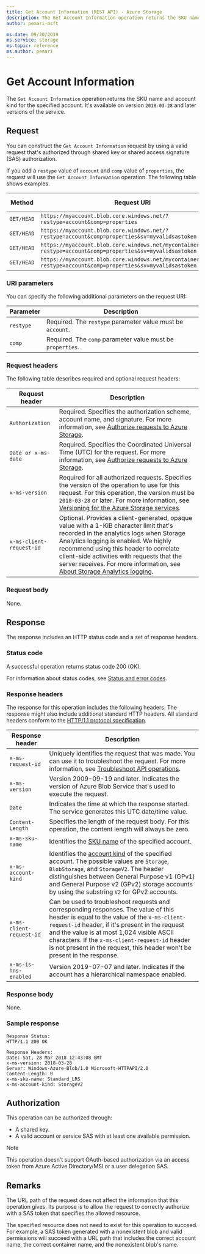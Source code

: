 ```yaml
---
title: Get Account Information (REST API) - Azure Storage
description: The Get Account Information operation returns the SKU name, account kind, and whether a hierarchical namespace is enabled for the specified account.
author: pemari-msft

ms.date: 09/20/2019
ms.service: storage
ms.topic: reference
ms.author: pemari
---
```


# Get Account Information

The `Get Account Information` operation returns the SKU name and account kind for the specified account. It's available on version `2018-03-28` and later versions of the service.
  
## Request 

You can construct the `Get Account Information` request by using a valid request that's authorized through shared key or shared access signature (SAS) authorization.  

If you add a `restype` value of `account` and `comp` value of `properties`, the request will use the `Get Account Information` operation. The following table shows examples.  
  
|Method|Request URI|HTTP version|  
|------------|-----------------|------------------|  
|`GET/HEAD`|`https://myaccount.blob.core.windows.net/?restype=account&comp=properties`|HTTP/1.1|  
|`GET/HEAD`|`https://myaccount.blob.core.windows.net/?restype=account&comp=properties&sv=myvalidsastoken`|HTTP/1.1|  
|`GET/HEAD`|`https://myaccount.blob.core.windows.net/mycontainer/?restype=account&comp=properties&sv=myvalidsastoken`|HTTP/1.1|  
|`GET/HEAD`|`https://myaccount.blob.core.windows.net/mycontainer/myblob?restype=account&comp=properties&sv=myvalidsastoken`|HTTP/1.1|  
  
### URI parameters
  
You can specify the following additional parameters on the request URI:  
  
|Parameter|Description|  
|---------------|-----------------|  
|`restype`|Required. The `restype` parameter value must be `account`.|  
|`comp`|Required. The `comp` parameter value must be `properties`.|  
  
### Request headers  

The following table describes required and optional request headers:  
  
|Request header|Description|  
|--------------------|-----------------|  
|`Authorization`|Required. Specifies the authorization scheme, account name, and signature. For more information, see [Authorize requests to Azure Storage](authorize-requests-to-azure-storage.md).|  
|`Date or x-ms-date`|Required. Specifies the Coordinated Universal Time (UTC) for the request. For more information, see [Authorize requests to Azure Storage](authorize-requests-to-azure-storage.md).|  
|`x-ms-version`|Required for all authorized requests. Specifies the version of the operation to use for this request. For this operation, the version must be `2018-03-28` or later. For more information, see [Versioning for the Azure Storage services](Versioning-for-the-Azure-Storage-Services.md).|  
|`x-ms-client-request-id`|Optional. Provides a client-generated, opaque value with a 1-KiB character limit that's recorded in the analytics logs when Storage Analytics logging is enabled. We highly recommend using this header to correlate client-side activities with requests that the server receives. For more information, see [About Storage Analytics logging](About-Storage-Analytics-Logging.md).|  

### Request body  

None.  
  
## Response  

The response includes an HTTP status code and a set of response headers.  
  
### Status code  

A successful operation returns status code 200 (OK).  
  
For information about status codes, see [Status and error codes](Status-and-Error-Codes2.md).  
  
### Response headers  

The response for this operation includes the following headers. The response might also include additional standard HTTP headers. All standard headers conform to the [HTTP/1.1 protocol specification](https://go.microsoft.com/fwlink/?linkid=150478).  
  
|Response header|Description|  
|---------------------|-----------------|  
|`x-ms-request-id`|Uniquely identifies the request that was made. You can use it to troubleshoot the request. For more information, see [Troubleshoot API operations](Troubleshooting-API-Operations.md).|  
|`x-ms-version`|Version 2009-09-19 and later. Indicates the version of Azure Blob Service that's used to execute the request.|  
|`Date`|Indicates the time at which the response started. The service generates this UTC date/time value.|  
|`Content-Length`| Specifies the length of the request body. For this operation, the content length will always be zero.|  
|`x-ms-sku-name`|Identifies the [SKU name](../storagerp/SRP_SKU_Types.md) of the specified account.|  
|`x-ms-account-kind`|Identifies the [account kind](../storagerp/SRP_SKU_Types.md) of the specified account. The possible values are `Storage`, `BlobStorage`, and `StorageV2`. The header distinguishes between General Purpose v1 (GPv1) and General Purpose v2 (GPv2) storage accounts by using the substring `V2` for GPv2 accounts.|  
|`x-ms-client-request-id`|Can be used to troubleshoot requests and corresponding responses. The value of this header is equal to the value of the `x-ms-client-request-id` header, if it's present in the request and the value is at most 1,024 visible ASCII characters. If the `x-ms-client-request-id` header is not present in the request, this header won't be present in the response.|  
|`x-ms-is-hns-enabled`|Version 2019-07-07 and later. Indicates if the account has a hierarchical namespace enabled.|  

### Response body  

None.  
  
### Sample response  
  
```  
Response Status:  
HTTP/1.1 200 OK  
  
Response Headers:  
Date: Sat, 28 Mar 2018 12:43:08 GMT  
x-ms-version: 2018-03-28  
Server: Windows-Azure-Blob/1.0 Microsoft-HTTPAPI/2.0  
Content-Length: 0  
x-ms-sku-name: Standard_LRS  
x-ms-account-kind: StorageV2  
```  
  
## Authorization  

This operation can be authorized through:

- A shared key.
- A valid account or service SAS with at least one available permission.

> [!NOTE]
> This operation doesn't support OAuth-based authorization via an access token from Azure Active Directory/MSI or a user delegation SAS.
  
## Remarks  

The URL path of the request does not affect the information that this operation gives. Its purpose is to allow the request to correctly authorize with a SAS token that specifies the allowed resource.  

The specified resource does not need to exist for this operation to succeed. For example, a SAS token generated with a nonexistent blob and valid permissions will succeed with a URL path that includes the correct account name, the correct container name, and the nonexistent blob's name.  
